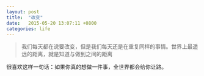 ```yaml
---
layout: post
title:  "改变"
date:   2015-05-20 13:07:11 +0800
categories: life
---
```



>  我们每天都在说要改变，但是我们每天还是在重复同样的事情。世界上最遥远的距离，就是知道与做到之间的距离

 

很喜欢这样一句话：如果你真的想做一件事，全世界都会给你让路。

 







